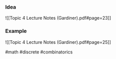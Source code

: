 ### Idea
![[Topic 4 Lecture Notes (Gardiner).pdf#page=23]]

### Example
![[Topic 4 Lecture Notes (Gardiner).pdf#page=25]]

#math #discrete #combinatorics  



